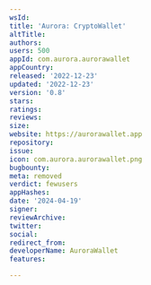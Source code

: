 ```yaml
---
wsId: 
title: 'Aurora: CryptoWallet'
altTitle: 
authors: 
users: 500
appId: com.aurora.aurorawallet
appCountry: 
released: '2022-12-23'
updated: '2022-12-23'
version: '0.8'
stars: 
ratings: 
reviews: 
size: 
website: https://aurorawallet.app
repository: 
issue: 
icon: com.aurora.aurorawallet.png
bugbounty: 
meta: removed
verdict: fewusers
appHashes: 
date: '2024-04-19'
signer: 
reviewArchive: 
twitter: 
social: 
redirect_from: 
developerName: AuroraWallet
features: 

---
```


